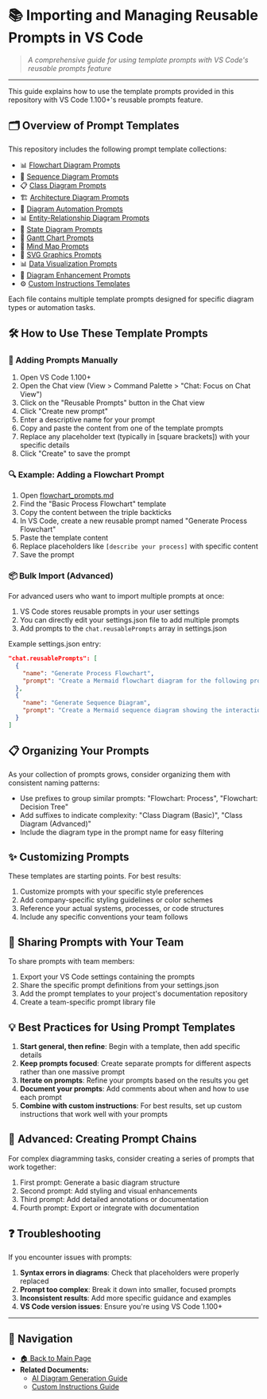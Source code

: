# 📚 Importing and Managing Reusable Prompts in VS Code

> *A comprehensive guide for using template prompts with VS Code's reusable prompts feature*

---

This guide explains how to use the template prompts provided in this repository with VS Code 1.100+'s reusable prompts feature.

## 🗂️ Overview of Prompt Templates

This repository includes the following prompt template collections:

- 📊 [Flowchart Diagram Prompts](flowchart_prompts.md)
- 🔄 [Sequence Diagram Prompts](sequence_diagram_prompts.md)
- 📋 [Class Diagram Prompts](class_diagram_prompts.md)
- 🏗️ [Architecture Diagram Prompts](architecture_diagram_prompts.md)
- 🤖 [Diagram Automation Prompts](automation_prompts.md)
- 📊 [Entity-Relationship Diagram Prompts](entity_relationship_prompts.md)
- 🔄 [State Diagram Prompts](state_diagram_prompts.md)
- 📅 [Gantt Chart Prompts](gantt_chart_prompts.md)
- 🧠 [Mind Map Prompts](mind_map_prompts.md)
- 🎨 [SVG Graphics Prompts](svg_graphics_prompts.md)
- 📊 [Data Visualization Prompts](data_visualization_prompts.md)
- 🔄 [Diagram Enhancement Prompts](diagram_enhancement_prompts.md)
- ⚙️ [Custom Instructions Templates](custom_instructions_templates.md)

Each file contains multiple template prompts designed for specific diagram types or automation tasks.

## 🛠️ How to Use These Template Prompts

### 📝 Adding Prompts Manually

1. Open VS Code 1.100+
2. Open the Chat view (View > Command Palette > "Chat: Focus on Chat View")
3. Click on the "Reusable Prompts" button in the Chat view
4. Click "Create new prompt"
5. Enter a descriptive name for your prompt
6. Copy and paste the content from one of the template prompts
7. Replace any placeholder text (typically in [square brackets]) with your specific details
8. Click "Create" to save the prompt

### 🔍 Example: Adding a Flowchart Prompt

1. Open [flowchart_prompts.md](flowchart_prompts.md)
2. Find the "Basic Process Flowchart" template
3. Copy the content between the triple backticks
4. In VS Code, create a new reusable prompt named "Generate Process Flowchart"
5. Paste the template content
6. Replace placeholders like `[describe your process]` with specific content
7. Save the prompt

### 📦 Bulk Import (Advanced)

For advanced users who want to import multiple prompts at once:

1. VS Code stores reusable prompts in your user settings
2. You can directly edit your settings.json file to add multiple prompts
3. Add prompts to the `chat.reusablePrompts` array in settings.json

Example settings.json entry:

```json
"chat.reusablePrompts": [
  {
    "name": "Generate Process Flowchart",
    "prompt": "Create a Mermaid flowchart diagram for the following process: Order processing. Include the following steps: Order received, Inventory check, Payment processing, Shipping, Delivery. The flow should start from order submission and end at delivery confirmation. Use TD (top-down) orientation and include decision points where appropriate. Apply this styling: - Process boxes: fill:#f5f5f5,stroke:#333 - Decision diamonds: fill:#fff3cd,stroke:#ffc107 - Start/End points: fill:#d4edda,stroke:#28a745"
  },
  {
    "name": "Generate Sequence Diagram",
    "prompt": "Create a Mermaid sequence diagram showing the interaction between these components: User, Frontend, API, Database. The sequence starts with user login and should include all message exchanges until successful authentication. Use solid arrows for synchronous calls and dotted arrows for responses or asynchronous messages."
  }
]
```

## 📋 Organizing Your Prompts

As your collection of prompts grows, consider organizing them with consistent naming patterns:

- Use prefixes to group similar prompts: "Flowchart: Process", "Flowchart: Decision Tree"
- Add suffixes to indicate complexity: "Class Diagram (Basic)", "Class Diagram (Advanced)"
- Include the diagram type in the prompt name for easy filtering

## ✨ Customizing Prompts

These templates are starting points. For best results:

1. Customize prompts with your specific style preferences
2. Add company-specific styling guidelines or color schemes
3. Reference your actual systems, processes, or code structures
4. Include any specific conventions your team follows

## 👥 Sharing Prompts with Your Team

To share prompts with team members:

1. Export your VS Code settings containing the prompts
2. Share the specific prompt definitions from your settings.json
3. Add the prompt templates to your project's documentation repository
4. Create a team-specific prompt library file

## 💡 Best Practices for Using Prompt Templates

1. **Start general, then refine**: Begin with a template, then add specific details
2. **Keep prompts focused**: Create separate prompts for different aspects rather than one massive prompt
3. **Iterate on prompts**: Refine your prompts based on the results you get
4. **Document your prompts**: Add comments about when and how to use each prompt
5. **Combine with custom instructions**: For best results, set up custom instructions that work well with your prompts

## 🔗 Advanced: Creating Prompt Chains

For complex diagramming tasks, consider creating a series of prompts that work together:

1. First prompt: Generate a basic diagram structure
2. Second prompt: Add styling and visual enhancements
3. Third prompt: Add detailed annotations or documentation
4. Fourth prompt: Export or integrate with documentation

## ❓ Troubleshooting

If you encounter issues with prompts:

1. **Syntax errors in diagrams**: Check that placeholders were properly replaced
2. **Prompt too complex**: Break it down into smaller, focused prompts
3. **Inconsistent results**: Add more specific guidance and examples
4. **VS Code version issues**: Ensure you're using VS Code 1.100+

---

## 🧭 Navigation

- [🏠 Back to Main Page](../README.md)
- **Related Documents:**
  - [AI Diagram Generation Guide](../ai_diagram_generation_guide.md)
  - [Custom Instructions Guide](../custom_instructions_guide.md)
